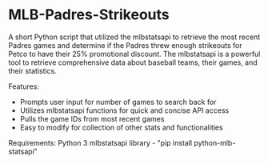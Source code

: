 # MLB-Padres-Strikeouts

A short Python script that utilized the mlbstatsapi to retrieve the most recent Padres games and determine if the Padres threw enough strikeouts for Petco to have their 25% promotional discount. The mlbstatsapi is a powerful tool to retrieve comprehensive data about baseball teams, their games, and their statistics.

Features:
- Prompts user input for number of games to search back for
- Utilizes mlbstatsapi functions for quick and concise API access
- Pulls the game IDs from most recent games
- Easy to modify for collection of other stats and functionalities

Requirements:
Python 3
mlbstatsapi library - "pip install python-mlb-statsapi"
